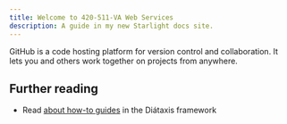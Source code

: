 ```yaml
---
title: Welcome to 420-511-VA Web Services 
description: A guide in my new Starlight docs site.
---
```


GitHub is a code hosting platform for version control and collaboration. It lets you and others work together on projects from anywhere.

## Further reading

- Read [about how-to guides](https://diataxis.fr/how-to-guides/) in the Diátaxis framework
